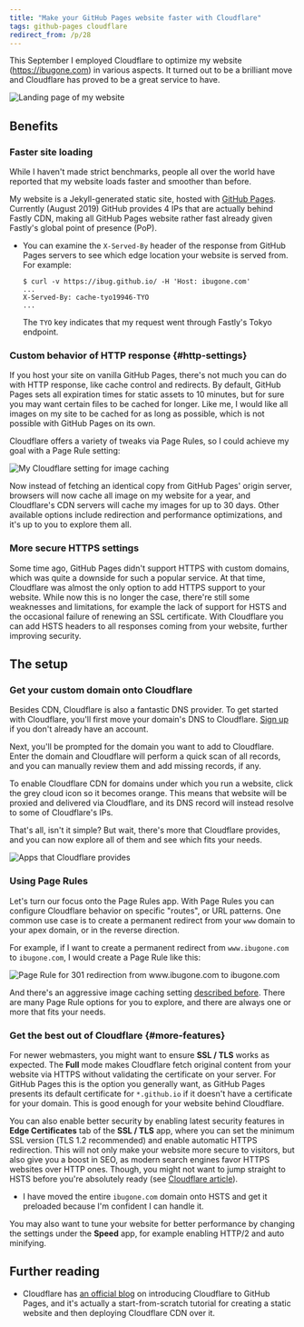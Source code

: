 ```yaml
---
title: "Make your GitHub Pages website faster with Cloudflare"
tags: github-pages cloudflare
redirect_from: /p/28
---
```


This September I employed Cloudflare to optimize my website (<https://ibugone.com>) in various aspects. It turned out to be a brilliant move and Cloudflare has proved to be a great service to have.

![Landing page of my website](/image/homepage.jpg)

## Benefits

### Faster site loading

While I haven't made strict benchmarks, people all over the world have reported that my website loads faster and smoother than before.

My website is a Jekyll-generated static site, hosted with [GitHub Pages](https://pages.github.com/). Currently (August 2019) GitHub provides 4 IPs that are actually behind Fastly CDN, making all GitHub Pages website rather fast already given Fastly's global point of presence (PoP).

- You can examine the `X-Served-By` header of the response from GitHub Pages servers to see which edge location your website is served from. For example:

  ```shell
  $ curl -v https://ibug.github.io/ -H 'Host: ibugone.com'
  ...
  X-Served-By: cache-tyo19946-TYO
  ...
  ```

  The `TYO` key indicates that my request went through Fastly's Tokyo endpoint.

### Custom behavior of HTTP response {#http-settings}

If you host your site on vanilla GitHub Pages, there's not much you can do with HTTP response, like cache control and redirects. By default, GitHub Pages sets all expiration times for static assets to 10 minutes, but for sure you may want certain files to be cached for longer. Like me, I would like all images on my site to be cached for as long as possible, which is not possible with GitHub Pages on its own.

Cloudflare offers a variety of tweaks via Page Rules, so I could achieve my goal with a Page Rule setting:

![My Cloudflare setting for image caching](/image/cloudflare/image-caching.png)

Now instead of fetching an identical copy from GitHub Pages' origin server, browsers will now cache all image on my website for a year, and Cloudflare's CDN servers will cache my images for up to 30 days. Other available options include redirection and performance optimizations, and it's up to you to explore them all.

### More secure HTTPS settings

Some time ago, GitHub Pages didn't support HTTPS with custom domains, which was quite a downside for such a popular service. At that time, Cloudflare was almost the only option to add HTTPS support to your website. While now this is no longer the case, there're still some weaknesses and limitations, for example the lack of support for HSTS and the occasional failure of renewing an SSL certificate. With Cloudflare you can add HSTS headers to all responses coming from your website, further improving security.

## The setup

### Get your custom domain onto Cloudflare

Besides CDN, Cloudflare is also a fantastic DNS provider. To get started with Cloudflare, you'll first move your domain's DNS to Cloudflare. [Sign up](https://dash.cloudflare.com/sign-up) if you don't already have an account.

Next, you'll be prompted for the domain you want to add to Cloudflare. Enter the domain and Cloudflare will perform a quick scan of all records, and you can manually review them and add missing records, if any.

To enable Cloudflare CDN for domains under which you run a website, click the grey cloud icon so it becomes orange. This means that website will be proxied and delivered via Cloudflare, and its DNS record will instead resolve to some of Cloudflare's IPs.

That's all, isn't it simple? But wait, there's more that Cloudflare provides, and you can now explore all of them and see which fits your needs.

![Apps that Cloudflare provides](/image/cloudflare/apps.png)

### Using Page Rules

Let's turn our focus onto the Page Rules app. With Page Rules you can configure Cloudflare behavior on specific "routes", or URL patterns. One common use case is to create a permanent redirect from your `www` domain to your apex domain, or in the reverse direction.

For example, if I want to create a permanent redirect from `www.ibugone.com` to `ibugone.com`, I would create a Page Rule like this:

![Page Rule for 301 redirection from www.ibugone.com to ibugone.com](/image/cloudflare/page-rule-301.png)

And there's an aggressive image caching setting [described before](#http-settings). There are many Page Rule options for you to explore, and there are always one or more that fits your needs.

### Get the best out of Cloudflare {#more-features}

For newer webmasters, you might want to ensure **SSL / TLS** works as expected. The **Full** mode makes Cloudflare fetch original content from your website via HTTPS without validating the certificate on your server. For GitHub Pages this is the option you generally want, as GitHub Pages presents its default certificate for `*.github.io` if it doesn't have a certificate for your domain. This is good enough for your website behind Cloudflare.

You can also enable better security by enabling latest security features in **Edge Certificates** tab of the **SSL / TLS** app, where you can set the minimum SSL version (TLS 1.2 recommended) and enable automatic HTTPS redirection. This will not only make your website more secure to visitors, but also give you a boost in SEO, as modern search engines favor HTTPS websites over HTTP ones. Though, you might not want to jump straight to HSTS before you're absolutely ready (see [Cloudflare article](https://support.cloudflare.com/hc/en-us/articles/204183088-Understanding-HSTS-HTTP-Strict-Transport-Security-)).

- I have moved the entire `ibugone.com` domain onto HSTS and get it preloaded because I'm confident I can handle it.

You may also want to tune your website for better performance by changing the settings under the **Speed** app, for example enabling HTTP/2 and auto minifying.

## Further reading

- Cloudflare has [an official blog](https://blog.cloudflare.com/secure-and-fast-github-pages-with-cloudflare/) on introducing Cloudflare to GitHub Pages, and it's actually a start-from-scratch tutorial for creating a static website and then deploying Cloudflare CDN over it.
